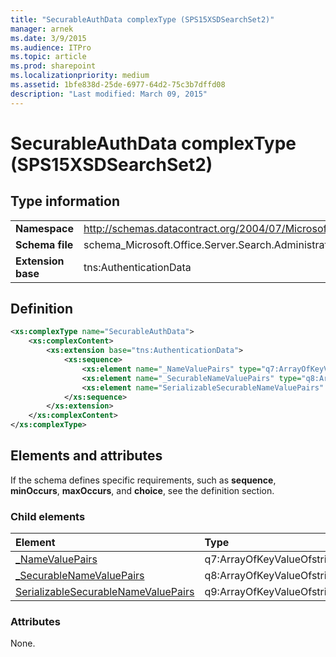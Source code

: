 ```yaml
---
title: "SecurableAuthData complexType (SPS15XSDSearchSet2)"
manager: arnek
ms.date: 3/9/2015
ms.audience: ITPro
ms.topic: article
ms.prod: sharepoint
ms.localizationpriority: medium
ms.assetid: 1bfe838d-25de-6977-64d2-75c3b7dffd08
description: "Last modified: March 09, 2015"
---
```


# SecurableAuthData complexType (SPS15XSDSearchSet2)

 
  
## Type information

|||
|:-----|:-----|
|**Namespace** <br/> |http://schemas.datacontract.org/2004/07/Microsoft.Office.Server.Search.Administration  <br/> |
|**Schema file** <br/> |schema_Microsoft.Office.Server.Search.Administration.xsd  <br/> |
|**Extension base** <br/> |tns:AuthenticationData  <br/> |
   
## Definition

```XML
<xs:complexType name="SecurableAuthData">
    <xs:complexContent>
        <xs:extension base="tns:AuthenticationData">
            <xs:sequence>
                <xs:element name="_NameValuePairs" type="q7:ArrayOfKeyValueOfstringstring" minOccurs="0"></xs:element>
                <xs:element name="_SecurableNameValuePairs" type="q8:ArrayOfKeyValueOfstringSecureStringX9wx7DhE" minOccurs="0"></xs:element>
                <xs:element name="SerializableSecurableNameValuePairs" type="q9:ArrayOfKeyValueOfstringstring" minOccurs="0"></xs:element>
            </xs:sequence>
        </xs:extension>
    </xs:complexContent>
</xs:complexType>

```

## Elements and attributes

If the schema defines specific requirements, such as **sequence**, **minOccurs**, **maxOccurs**, and **choice**, see the definition section. 
  
### Child elements

|**Element**|**Type**|**Description**|
|:-----|:-----|:-----|
|[_NameValuePairs](_namevaluepairs-element-securableauthdata-complextypesps15xsdsearchset2.md) <br/> |q7:ArrayOfKeyValueOfstringstring  <br/> ||
|[_SecurableNameValuePairs](_securablenamevaluepairs-element-securableauthdata-complextypesps15xsdsearchset2.md) <br/> |q8:ArrayOfKeyValueOfstringSecureStringX9wx7DhE  <br/> ||
|[SerializableSecurableNameValuePairs](serializablesecurablenamevaluepairs-element-securableauthdata-complextypesps15xs.md) <br/> |q9:ArrayOfKeyValueOfstringstring  <br/> ||
   
### Attributes

None.
  

